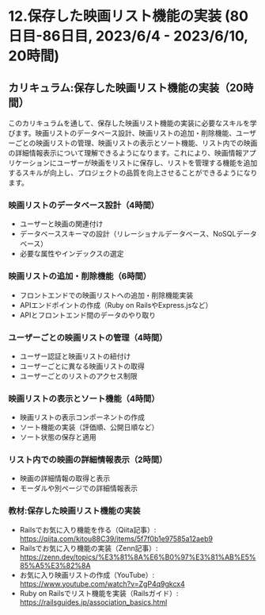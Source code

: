 # 12.保存した映画リスト機能の実装 (80日目-86日目, 2023/6/4 - 2023/6/10, 20時間)


## カリキュラム:保存した映画リスト機能の実装（20時間）
このカリキュラムを通して、保存した映画リスト機能の実装に必要なスキルを学びます。映画リストのデータベース設計、映画リストの追加・削除機能、ユーザーごとの映画リストの管理、映画リストの表示とソート機能、リスト内での映画の詳細情報表示について理解できるようになります。これにより、映画情報アプリケーションにユーザーが映画をリストに保存し、リストを管理する機能を追加するスキルが向上し、プロジェクトの品質を向上させることができるようになります。
### 映画リストのデータベース設計（4時間）
- ユーザーと映画の関連付け
- データベーススキーマの設計（リレーショナルデータベース、NoSQLデータベース）
- 必要な属性やインデックスの選定
### 映画リストの追加・削除機能（6時間）
- フロントエンドでの映画リストへの追加・削除機能実装
- APIエンドポイントの作成（Ruby on RailsやExpress.jsなど）
- APIとフロントエンド間のデータのやり取り
### ユーザーごとの映画リストの管理（4時間）
- ユーザー認証と映画リストの紐付け
- ユーザーごとに異なる映画リストの取得
- ユーザーごとのリストのアクセス制限
### 映画リストの表示とソート機能（4時間）
- 映画リストの表示コンポーネントの作成
- ソート機能の実装（評価順、公開日順など）
- ソート状態の保存と適用
### リスト内での映画の詳細情報表示（2時間）
- 映画の詳細情報の取得と表示
- モーダルや別ページでの詳細情報表示


### 教材:保存した映画リスト機能の実装
- Railsでお気に入り機能を作る（Qiita記事）: https://qiita.com/kitou88C39/items/5f7f0b1e97585a12aeb9
- Railsでお気に入り機能の実装（Zenn記事）: https://zenn.dev/topics/%E3%81%8A%E6%B0%97%E3%81%AB%E5%85%A5%E3%82%8A
- お気に入り映画リストの作成（YouTube）: https://www.youtube.com/watch?v=ZgP4q9gkcx4
- Ruby on Railsでリスト機能を実装（Railsガイド）: https://railsguides.jp/association_basics.html